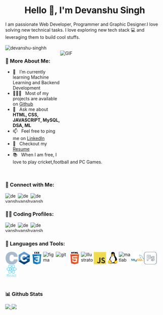 <h1 align="center">Hello 👋, I'm Devanshu Singh</h1>
I am passionate Web Developer, Programmer and Graphic Designer.I love solving new technical tasks. I love exploring new tech stack 💻 and leveraging them to build cool stuffs. 
<br>
<br>
<img align="left" src="https://komarev.com/ghpvc/?username=devanshu-singhh&label=Profile%20views&color=0e75b6&style=flat" alt="devanshu-singhh" />
</br>
<img align="right" alt="GIF" src="https://raw.githubusercontent.com/rahul-jha98/rahul-jha98/main/techstack.gif" height="330" width="330px"/>

### 🧐 More About Me:

- 🌱 &nbsp; I’m currently learning Machine Learning and Backend Development 
- 👨🏻‍💻 &nbsp; Most of my projects are available on [Github](https://github.com/devanshu-singhh?tab=repositories)
- 💬 &nbsp; Ask me about **HTML, CSS, JAVASCRIPT, MySQL, DSA, ML**
- 📫 &nbsp; Feel free to ping me on [LinkedIn](https://www.linkedin.com/in/devanshu-singh-541622242/)
- 📝 &nbsp; Checkout my [Resume](https://drive.google.com/file/d/1jpXQXkUiqf8g6pOUKPdpmGNxL1FtPNQB/view?usp=drive_link)
- 📚 &nbsp; When I am free, I love to play cricket,football and PC Games.
<br>

### 🔗 Connect with Me:
<a href="https://linkedin.com/in/devanshu-singh-541622242" target="blank"><img align="left" src="https://raw.githubusercontent.com/rahuldkjain/github-profile-readme-generator/master/src/images/icons/Social/linked-in-alt.svg" alt="devanshu-singh-541622242" height="30" width="40" /></a>
<a href="https://fb.com/devanshusingh76" target="blank"><img align="left" src="https://raw.githubusercontent.com/rahuldkjain/github-profile-readme-generator/master/src/images/icons/Social/facebook.svg" alt="devanshusingh76" height="30" width="40" /></a>
<a href="https://instagram.com/devanshu_singh_rajput" target="blank"><img align="left" src="https://raw.githubusercontent.com/rahuldkjain/github-profile-readme-generator/master/src/images/icons/Social/instagram.svg" alt="devanshu_singh_rajput" height="30" width="40" /></a>

<br>
<br>
  
### 👨‍💻 Coding Profiles:
<a href="https://www.leetcode.com/devanshusingh76" target="blank"><img align="left" src="https://raw.githubusercontent.com/rahuldkjain/github-profile-readme-generator/master/src/images/icons/Social/leet-code.svg" alt="devanshusingh76" height="30" width="40" /></a>
<a href="https://codeforces.com/profile/devanshu_singh" target="blank"><img align="left" src="https://raw.githubusercontent.com/rahuldkjain/github-profile-readme-generator/master/src/images/icons/Social/codeforces.svg" alt="devanshu_singh" height="30" width="40" /></a>
<a href="https://www.codechef.com/users/devanshu76" target="blank"><img align="left" src="https://cdn.jsdelivr.net/npm/simple-icons@3.1.0/icons/codechef.svg" alt="devanshu76" height="30" width="40" /></a>
<br>
<br>

### 🔨 Languages and Tools:
<a href="https://www.cprogramming.com/" target="_blank" rel="noreferrer"> <img align="left" src="https://raw.githubusercontent.com/devicons/devicon/master/icons/c/c-original.svg" alt="c" width="40" height="40"/> </a> 
<a href="https://www.w3schools.com/cpp/" target="_blank" rel="noreferrer"> <img align="left" src="https://raw.githubusercontent.com/devicons/devicon/master/icons/cplusplus/cplusplus-original.svg" alt="cplusplus" width="40" height="40"/> </a> 
<a href="https://www.w3schools.com/css/" target="_blank" rel="noreferrer"> <img align="left" src="https://raw.githubusercontent.com/devicons/devicon/master/icons/css3/css3-original-wordmark.svg" alt="css3" width="40" height="40"/> </a> 
<a href="https://www.figma.com/" target="_blank" rel="noreferrer"> <img align="left" src="https://www.vectorlogo.zone/logos/figma/figma-icon.svg" alt="figma" width="40" height="40"/> </a> <a href="https://git-scm.com/" target="_blank" rel="noreferrer"> <img align="left" src="https://www.vectorlogo.zone/logos/git-scm/git-scm-icon.svg" alt="git" width="40" height="40"/> </a> <a href="https://www.w3.org/html/" target="_blank" rel="noreferrer"> <img align="left" src="https://raw.githubusercontent.com/devicons/devicon/master/icons/html5/html5-original-wordmark.svg" alt="html5" width="40" height="40"/> </a> <a href="https://www.adobe.com/in/products/illustrator.html" target="_blank" rel="noreferrer"> <img align="left" src="https://www.vectorlogo.zone/logos/adobe_illustrator/adobe_illustrator-icon.svg" alt="illustrator" width="40" height="40"/> </a> 
<a href="https://developer.mozilla.org/en-US/docs/Web/JavaScript" target="_blank" rel="noreferrer"> <img align="left" src="https://raw.githubusercontent.com/devicons/devicon/master/icons/javascript/javascript-original.svg" alt="javascript" width="40" height="40"/> </a> 
<a href="https://www.linux.org/" target="_blank" rel="noreferrer"> <img align="left" src="https://raw.githubusercontent.com/devicons/devicon/master/icons/linux/linux-original.svg" alt="linux" width="40" height="40"/> </a> 
<a href="https://www.mathworks.com/" target="_blank" rel="noreferrer"> <img align="left" src="https://upload.wikimedia.org/wikipedia/commons/2/21/Matlab_Logo.png" alt="matlab" width="40" height="40"/> </a> 
<a href="https://www.mysql.com/" target="_blank" rel="noreferrer"> <img align="left" align="left" src="https://raw.githubusercontent.com/devicons/devicon/master/icons/mysql/mysql-original-wordmark.svg" alt="mysql" width="40" height="40"/> </a> 
<a href="https://www.photoshop.com/en" target="_blank" rel="noreferrer"> <img align="left" src="https://raw.githubusercontent.com/devicons/devicon/master/icons/photoshop/photoshop-line.svg" alt="photoshop" width="40" height="40"/> </a> 
<a href="https://reactjs.org/" target="_blank" rel="noreferrer"> <img src="https://raw.githubusercontent.com/devicons/devicon/master/icons/react/react-original-wordmark.svg" alt="react" width="40" height="40"/> </a>
<br>
<br>

### 📊 Github Stats
<div align="left">
<a href="https://github.com/devanshu-singhh">
<img height="180em" src="https://github-readme-stats.vercel.app/api?username=devanshu-singhh&show_icons=true&theme=tokyonight&include_all_commits=true&count_private=true" />
<img height="180em" src="https://github-readme-stats.vercel.app/api/top-langs?username=devanshu-singhh&show_icons=true&layout=compact&langs_count=7&theme=tokyonight" />
</div>
